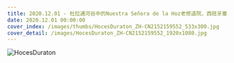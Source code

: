 ```yaml
---
title: 2020.12.01 - 杜拉通河谷中的Nuestra Señora de la Hoz老修道院，西班牙塞哥维亚 (© Arco Images GmbH/Alamy)
date: 2020.12.01 00:00:00
cover_index: /images/thumbs/HocesDuraton_ZH-CN2152159552_533x300.jpg
cover_detail: /images/HocesDuraton_ZH-CN2152159552_1920x1080.jpg
---
```


![HocesDuraton](/images/HocesDuraton_ZH-CN2152159552_1920x1080.jpg)
